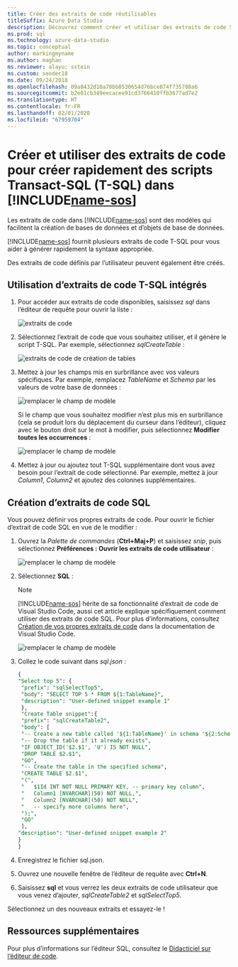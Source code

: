 ```yaml
---
title: Créer des extraits de code réutilisables
titleSuffix: Azure Data Studio
description: Découvrez comment créer et utiliser des extraits de code SQL dans Azure Data Studio
ms.prod: sql
ms.technology: azure-data-studio
ms.topic: conceptual
author: markingmyname
ms.author: maghan
ms.reviewer: alayu; sstein
ms.custom: seodec18
ms.date: 09/24/2018
ms.openlocfilehash: 09a8432d10a70bb8530654d76bce874f735788a6
ms.sourcegitcommit: b2e81cb349eecacee91cd3766410ffb3677ad7e2
ms.translationtype: HT
ms.contentlocale: fr-FR
ms.lasthandoff: 02/01/2020
ms.locfileid: "67959704"
---
```

# <a name="create-and-use-code-snippets-to-quickly-create-transact-sql-t-sql-scripts-in-includename-sosincludesname-sos-shortmd"></a>Créer et utiliser des extraits de code pour créer rapidement des scripts Transact-SQL (T-SQL) dans [!INCLUDE[name-sos](../includes/name-sos-short.md)]

Les extraits de code dans [!INCLUDE[name-sos](../includes/name-sos-short.md)] sont des modèles qui facilitent la création de bases de données et d’objets de base de données. 

[!INCLUDE[name-sos](../includes/name-sos-short.md)] fournit plusieurs extraits de code T-SQL pour vous aider à générer rapidement la syntaxe appropriée. 

Des extraits de code définis par l’utilisateur peuvent également être créés.

## <a name="using-built-in-t-sql-code-snippets"></a>Utilisation d’extraits de code T-SQL intégrés

1. Pour accéder aux extraits de code disponibles, saisissez *sql* dans l’éditeur de requête pour ouvrir la liste :

   ![extraits de code](media/code-snippets/sql-snippets.png)

1. Sélectionnez l’extrait de code que vous souhaitez utiliser, et il génère le script T-SQL. Par exemple, sélectionnez *sqlCreateTable* :

   ![extraits de code de création de tables](media/code-snippets/create-table.png)

1. Mettez à jour les champs mis en surbrillance avec vos valeurs spécifiques. Par exemple, remplacez *TableName* et *Schema* par les valeurs de votre base de données :

   ![remplacer le champ de modèle](media/code-snippets/table-from-snippet.png)

   Si le champ que vous souhaitez modifier n’est plus mis en surbrillance (cela se produit lors du déplacement du curseur dans l’éditeur), cliquez avec le bouton droit sur le mot à modifier, puis sélectionnez **Modifier toutes les occurrences** :

   ![remplacer le champ de modèle](media/code-snippets/change-all.png)

1. Mettez à jour ou ajoutez tout T-SQL supplémentaire dont vous avez besoin pour l’extrait de code sélectionné. Par exemple, mettez à jour *Column1*, *Column2* et ajoutez des colonnes supplémentaires.


 
## <a name="creating-sql-code-snippets"></a>Création d’extraits de code SQL 

Vous pouvez définir vos propres extraits de code. Pour ouvrir le fichier d’extrait de code SQL en vue de le modifier :

1. Ouvrez la *Palette de commandes* (**Ctrl+Maj+P**) et saisissez *snip*, puis sélectionnez **Préférences : Ouvrir les extraits de code utilisateur** :

   ![remplacer le champ de modèle](media/code-snippets/user-snippets.png)

1. Sélectionnez **SQL** :

   > [!NOTE]
   > [!INCLUDE[name-sos](../includes/name-sos-short.md)] hérite de sa fonctionnalité d’extrait de code de Visual Studio Code, aussi cet article explique spécifiquement comment utiliser des extraits de code SQL. Pour plus d’informations, consultez [Création de vos propres extraits de code](https://code.visualstudio.com/docs/editor/userdefinedsnippets) dans la documentation de Visual Studio Code. 

   ![remplacer le champ de modèle](media/code-snippets/select-sql.png)

1. Collez le code suivant dans *sql.json* :

   ```sql
   {
   "Select top 5": {
    "prefix": "sqlSelectTop5",
    "body": "SELECT TOP 5 * FROM ${1:TableName}",
    "description": "User-defined snippet example 1"
    },
    "Create Table snippet":{
    "prefix": "sqlCreateTable2",
    "body": [
    "-- Create a new table called '${1:TableName}' in schema '${2:SchemaName}'",
    "-- Drop the table if it already exists",
    "IF OBJECT_ID('$2.$1', 'U') IS NOT NULL",
    "DROP TABLE $2.$1",
    "GO",
    "-- Create the table in the specified schema",
    "CREATE TABLE $2.$1",
    "(",
    "   $1Id INT NOT NULL PRIMARY KEY, -- primary key column",
    "   Column1 [NVARCHAR](50) NOT NULL,",
    "   Column2 [NVARCHAR](50) NOT NULL",
    "   -- specify more columns here",
    ");",
    "GO"
    ],
   "description": "User-defined snippet example 2"
   }
   }
   ```

1. Enregistrez le fichier sql.json.
1. Ouvrez une nouvelle fenêtre de l’éditeur de requête avec **Ctrl+N**.
2. Saisissez **sql** et vous verrez les deux extraits de code utilisateur que vous venez d’ajouter, *sqlCreateTable2* et *sqlSelectTop5*.

Sélectionnez un des nouveaux extraits et essayez-le !


## <a name="additional-resources"></a>Ressources supplémentaires

Pour plus d’informations sur l’éditeur SQL, consultez le [Didacticiel sur l’éditeur de code](tutorial-sql-editor.md).
